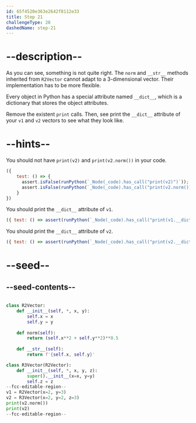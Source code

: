 ```yaml
---
id: 65f4520e363e2642f8112e33
title: Step 21
challengeType: 20
dashedName: step-21
---
```


# --description--

As you can see, something is not quite right. The `norm` and `__str__` methods inherited from `R2Vector` cannot adapt to a 3-dimensional vector. Their implementation has to be more flexible.

Every object in Python has a special attribute named `__dict__`, which is a dictionary that stores the object attributes.

Remove the existent `print` calls. Then, see print the `__dict__` attribute of your `v1` and `v2` vectors to see what they look like.

# --hints--

You should not have `print(v2)` and `print(v2.norm())` in your code.

```js
({
    test: () => {
      assert.isFalse(runPython(`_Node(_code).has_call("print(v2)")`));
      assert.isFalse(runPython(`_Node(_code).has_call("print(v2.norm())")`));
    }
})
```

You should print the `__dict__` attribute of `v1`.

```js
({ test: () => assert(runPython(`_Node(_code).has_call("print(v1.__dict__)")`)) })
```

You should print the `__dict__` attribute of `v2`.

```js
({ test: () => assert(runPython(`_Node(_code).has_call("print(v2.__dict__)")`)) })
```

# --seed--

## --seed-contents--

```py

class R2Vector:
    def __init__(self, *, x, y):
        self.x = x
        self.y = y
        
    def norm(self):
        return (self.x**2 + self.y**2)**0.5
        
    def __str__(self):
        return f'{self.x, self.y}'

class R3Vector(R2Vector):
    def __init__(self, *, x, y, z):
        super().__init__(x=x, y=y)
        self.z = z
--fcc-editable-region--
v1 = R2Vector(x=2, y=3)
v2 = R3Vector(x=2, y=2, z=3)
print(v2.norm())
print(v2)
--fcc-editable-region--
```
